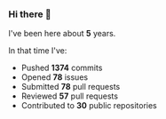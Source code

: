 ### Hi there 👋

I've been here about **5** years.

In that time I've:

- Pushed **1374** commits
- Opened **78** issues
- Submitted **78** pull requests
- Reviewed **57** pull requests
- Contributed to **30** public repositories

<!-- ![My scrobbles](https://lastfm-recently-played.vercel.app/api?user=dotdub) -->
